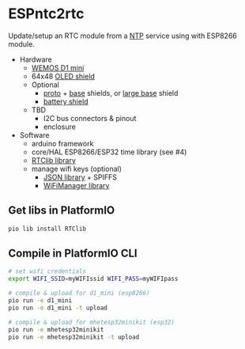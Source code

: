 # ESPntc2rtc

Update/setup an RTC module from a [NTP][] service using with ESP8266 module.

- Hardware
  - [WEMOS D1 mini][d1_mini]
  - 64x48 [OLED shield][oled_shield]
  - Optional
    - [proto][proto] + [base][base2] shields, or [large base][base3] shield
    - [battery shield][battery]
  - TBD
    - I2C bus connectors & pinout
    - enclosure
- Software
  - arduino framework
  - core/HAL ESP8266/ESP32 time library (see #4)
  - [RTClib library][RTClib]
  - manage wifi keys (optional)
    - [JSON library][ArduinoJson] + SPIFFS
    - [WiFiManager library][WiFiManager]

## Get libs in PlatformIO
```bash
pio lib install RTClib
```

## Compile in PlatformIO CLI
```bash
# set wifi credentials
export WIFI_SSID=myWIFIssid WIFI_PASS=myWIFIpass

# compile & upload for d1_mini (esp8266)
pio run -e d1_mini
pio run -e d1_mini -t upload

# compile & upload for mhetesp32minikit (esp32)
pio run -e mhetesp32minikit
pio run -e mhetesp32minikit -t upload
```

[d1_mini]: https://wiki.wemos.cc/products:d1:d1_mini
[oled_shield]: https://wiki.wemos.cc/products:d1_mini_shields:oled_shield
[battery]: https://wiki.wemos.cc/products:d1_mini_shields:battery_shield
[proto]: https://wiki.wemos.cc/products:d1_mini_shields:protoboard_shield
[base2]: https://wiki.wemos.cc/products:d1_mini_shields:dual_base
[base3]: https://wiki.wemos.cc/products:d1_mini_shields:tripler_base

[RTClib]: https://github.com/adafruit/RTClib
[OLEDlib]: https://github.com/squix78/esp8266-oled-ssd1306
[WiFiManager]: https://github.com/tzapu/WiFiManager.git
[ArduinoJson]: https://github.com/bblanchon/ArduinoJson.git

[NTP]: https://en.wikipedia.org/wiki/Network_Time_Protocol
[epoch]: https://en.wikipedia.org/wiki/Unix_time
